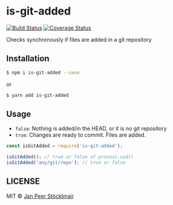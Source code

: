 # is-git-added

[![Build Status](https://travis-ci.org/JPeer264/node-is-git-added.svg?branch=master)](https://travis-ci.org/JPeer264/node-is-git-added) [![Coverage Status](https://coveralls.io/repos/github/JPeer264/node-is-git-added/badge.svg?branch=master)](https://coveralls.io/github/JPeer264/node-is-git-added?branch=master)

Checks synchronously if files are added in a git repository

## Installation

```sh
$ npm i is-git-added --save
```
or
```sh
$ yarn add is-git-added
```

## Usage

- `false`: Nothing is added/in the HEAD, or it is no git repository
- `true`: Changes are ready to commit. Files are added.

```js
const isGitAdded = require('is-git-added');

isGitAdded(); // true or false of process.cwd()
isGitAdded('any/git/repo'); // true or false
```

## LICENSE

MIT © [Jan Peer Stöcklmair](https://www.jpeer.at)

